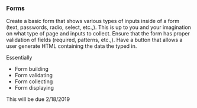 ### Forms

Create a basic form that shows various types of inputs inside of a form (text, passwords, radio, select, etc.,). This is up to you and your imagination on what type of page and inputs to collect.  Ensure that the form has proper validation of fields (required, patterns, etc.,).  Have a button that allows a user generate HTML containing the data the typed in.

Essentially
- Form building
- Form validating
- Form collecting
- Form displaying

This will be due 2/18/2019